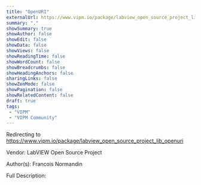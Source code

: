 ```yaml
---
title: "OpenURI"
externalUrl: https://www.vipm.io/package/labview_open_source_project_lib_openuri
summary: "."
showSummary: true
showAuthor: false
showEdit: false
showData: false
showViews: false
showReadingTime: false
showWordCount: false
showBreadcrumbs: false
showHeadingAnchors: false
sharingLinks: false
showZenMode: false
showPagination: false
showRelatedContent: false
draft: true
tags:
 - "VIPM"
 - "VIPM Community"
---
```


Redirecting to https://www.vipm.io/package/labview_open_source_project_lib_openuri

Vendor: LabVIEW Open Source Project

Author(s): Francois Normandin
 
Full Description:
